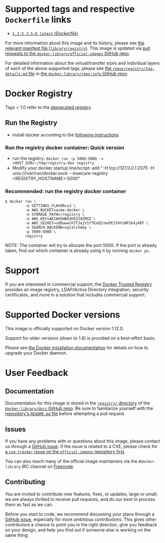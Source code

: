 # Supported tags and respective `Dockerfile` links

-	[`2`, `2.5`, `2.5.0`, `latest` (*Dockerfile*)](https://github.com/docker/distribution-library-image/blob/f7992f4a9f7fade2be6240ffe84270b9438fc1bf/Dockerfile)

For more information about this image and its history, please see [the relevant manifest file (`library/registry`)](https://github.com/docker-library/official-images/blob/master/library/registry). This image is updated via [pull requests to the `docker-library/official-images` GitHub repo](https://github.com/docker-library/official-images/pulls?q=label%3Alibrary%2Fregistry).

For detailed information about the virtual/transfer sizes and individual layers of each of the above supported tags, please see [the `repos/registry/tag-details.md` file](https://github.com/docker-library/repo-info/blob/master/repos/registry/tag-details.md) in [the `docker-library/repo-info` GitHub repo](https://github.com/docker-library/repo-info).

# Docker Registry

Tags < 1.0 refer to the [deprecated registry](https://github.com/docker/docker-registry).

## Run the Registry

-	install docker according to the [following instructions](http://docs.docker.io/installation/#installation)

### Run the registry docker container: Quick version

-	run the registry: `docker run -p 5000:5000 -v <HOST_DIR>:/tmp/registry-dev registry`
-	Modify your docker startup line/script: add "-H tcp://127.0.0.1:2375 -H unix:///var/run/docker.sock --insecure-registry <REGISTRY_HOSTNAME>:5000"

### Recommended: run the registry docker container

```console
$ docker run \
         -e SETTINGS_FLAVOR=s3 \
         -e AWS_BUCKET=acme-docker \
         -e STORAGE_PATH=/registry \
         -e AWS_KEY=AKIAHSHB43HS3J92MXZ \
         -e AWS_SECRET=xdDowwlK7TJajV1Y7EoOZrmuPEJlHYcNP2k4j49T \
         -e SEARCH_BACKEND=sqlalchemy \
         -p 5000:5000 \
         registry
```

NOTE: The container will try to allocate the port 5000. If the port is already taken, find out which container is already using it by running `docker ps`.

# Support

If you are interested in commercial support, the [Docker Trusted Registry](https://www.docker.com/docker-trusted-registry) provides an image registry, LDAP/Active Directory integration, security certificates, and more in a solution that includes commercial support.

# Supported Docker versions

This image is officially supported on Docker version 1.12.0.

Support for older versions (down to 1.6) is provided on a best-effort basis.

Please see [the Docker installation documentation](https://docs.docker.com/installation/) for details on how to upgrade your Docker daemon.

# User Feedback

## Documentation

Documentation for this image is stored in the [`registry/` directory](https://github.com/docker-library/docs/tree/master/registry) of the [`docker-library/docs` GitHub repo](https://github.com/docker-library/docs). Be sure to familiarize yourself with the [repository's `README.md` file](https://github.com/docker-library/docs/blob/master/README.md) before attempting a pull request.

## Issues

If you have any problems with or questions about this image, please contact us through a [GitHub issue](https://github.com/docker/distribution-library-image/issues). If the issue is related to a CVE, please check for [a `cve-tracker` issue on the `official-images` repository first](https://github.com/docker-library/official-images/issues?q=label%3Acve-tracker).

You can also reach many of the official image maintainers via the `#docker-library` IRC channel on [Freenode](https://freenode.net).

## Contributing

You are invited to contribute new features, fixes, or updates, large or small; we are always thrilled to receive pull requests, and do our best to process them as fast as we can.

Before you start to code, we recommend discussing your plans through a [GitHub issue](https://github.com/docker/distribution-library-image/issues), especially for more ambitious contributions. This gives other contributors a chance to point you in the right direction, give you feedback on your design, and help you find out if someone else is working on the same thing.

